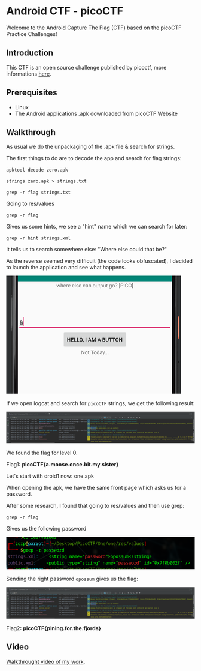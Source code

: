 # Android CTF - picoCTF

Welcome to the Android Capture The Flag (CTF) based on the picoCTF Practice Challenges!

## Introduction

This CTF is an open source challenge published by picoctf, more informations [here](https://play.picoctf.org/practice?page=1&search=droids).

## Prerequisites

- Linux
- The Android applications .apk downloaded from picoCTF Website

## Walkthrough

As usual we do the unpackaging of the .apk file & search for strings.

The first things to do are to decode the app and search for flag strings:
```
apktool decode zero.apk
```

```
strings zero.apk > strings.txt
```
```
grep -r flag strings.txt 
```
Going to res/values
```
grep -r flag 
```

Gives us some hints, we see a "hint" name which we can search for later:

```
grep -r hint strings.xml 
```

It tells us to search somewhere else: "Where else could that be?"

As the reverse seemed very difficult (the code looks obfuscated), I decided to launch the application and see what happens.

![img2](images/img2.png)

If we open logcat and search for `picoCTF` strings, we get the following result:

![img1](images/img1.png)

We found the flag for level 0.

Flag1: **picoCTF{a.moose.once.bit.my.sister}**

Let's start with droid1 now: one.apk

When opening the apk, we have the same front page which asks us for a password.

After some research, I found that going to res/values and then use grep:
```
grep -r flag 
```

Gives us the following password

![img4](images/img4.png)

Sending the right password `opossum` gives us the flag:

![img1](images/img1.png)

Flag2: **picoCTF{pining.for.the.fjords}**

## Video

[Walkthrought video of my work](https://youtu.be/ityW3oIsM_g).
